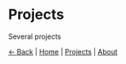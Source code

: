 # Projects

Several projects

<a href="javascript:history.back()">← Back</a> | [Home](/) | [Projects](/pages/projects.md) | [About](/pages/about/about.md)